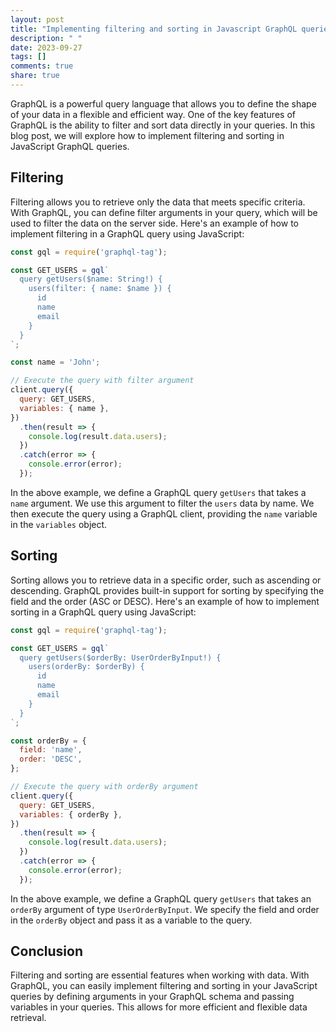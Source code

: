 ```yaml
---
layout: post
title: "Implementing filtering and sorting in Javascript GraphQL queries"
description: " "
date: 2023-09-27
tags: []
comments: true
share: true
---
```


GraphQL is a powerful query language that allows you to define the shape of your data in a flexible and efficient way. One of the key features of GraphQL is the ability to filter and sort data directly in your queries. In this blog post, we will explore how to implement filtering and sorting in JavaScript GraphQL queries.

## Filtering

Filtering allows you to retrieve only the data that meets specific criteria. With GraphQL, you can define filter arguments in your query, which will be used to filter the data on the server side. Here's an example of how to implement filtering in a GraphQL query using JavaScript:

```javascript
const gql = require('graphql-tag');

const GET_USERS = gql`
  query getUsers($name: String!) {
    users(filter: { name: $name }) {
      id
      name
      email
    }
  }
`;

const name = 'John';

// Execute the query with filter argument
client.query({
  query: GET_USERS,
  variables: { name },
})
  .then(result => {
    console.log(result.data.users);
  })
  .catch(error => {
    console.error(error);
  });
```

In the above example, we define a GraphQL query `getUsers` that takes a `name` argument. We use this argument to filter the `users` data by name. We then execute the query using a GraphQL client, providing the `name` variable in the `variables` object.

## Sorting

Sorting allows you to retrieve data in a specific order, such as ascending or descending. GraphQL provides built-in support for sorting by specifying the field and the order (ASC or DESC). Here's an example of how to implement sorting in a GraphQL query using JavaScript:

```javascript
const gql = require('graphql-tag');

const GET_USERS = gql`
  query getUsers($orderBy: UserOrderByInput!) {
    users(orderBy: $orderBy) {
      id
      name
      email
    }
  }
`;

const orderBy = {
  field: 'name',
  order: 'DESC',
};

// Execute the query with orderBy argument
client.query({
  query: GET_USERS,
  variables: { orderBy },
})
  .then(result => {
    console.log(result.data.users);
  })
  .catch(error => {
    console.error(error);
  });
```

In the above example, we define a GraphQL query `getUsers` that takes an `orderBy` argument of type `UserOrderByInput`. We specify the field and order in the `orderBy` object and pass it as a variable to the query.

## Conclusion

Filtering and sorting are essential features when working with data. With GraphQL, you can easily implement filtering and sorting in your JavaScript queries by defining arguments in your GraphQL schema and passing variables in your queries. This allows for more efficient and flexible data retrieval.